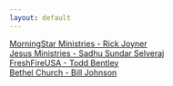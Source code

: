 ```yaml
---
layout: default
---
```


<a href='/prophetic-events/ministries/MorningStar Ministries - Rick Joyner'>MorningStar Ministries - Rick Joyner</a><br><a href='/prophetic-events/ministries/Jesus Ministries - Sadhu Sundar Selveraj'>Jesus Ministries - Sadhu Sundar Selveraj</a><br><a href='/prophetic-events/ministries/FreshFireUSA - Todd Bentley'>FreshFireUSA - Todd Bentley</a><br><a href='/prophetic-events/ministries/Bethel Church - Bill Johnson'>Bethel Church - Bill Johnson</a><br>